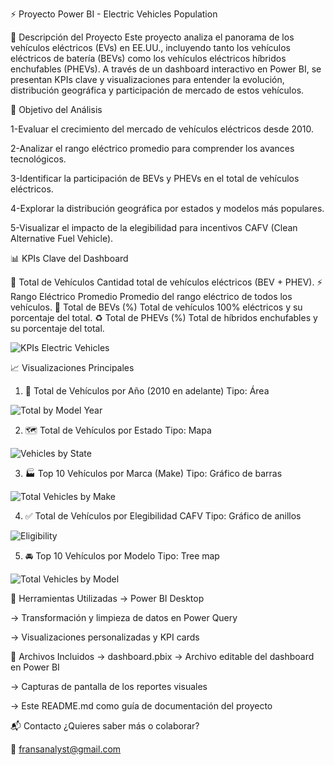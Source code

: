 ⚡ Proyecto Power BI - Electric Vehicles Population

📌 Descripción del Proyecto
Este proyecto analiza el panorama de los vehículos eléctricos (EVs) en EE.UU., incluyendo tanto los vehículos eléctricos de batería (BEVs) como los vehículos eléctricos híbridos enchufables (PHEVs). A través de un dashboard interactivo en Power BI, se presentan KPIs clave y visualizaciones para entender la evolución, distribución geográfica y participación de mercado de estos vehículos.

🎯 Objetivo del Análisis

1-Evaluar el crecimiento del mercado de vehículos eléctricos desde 2010.

2-Analizar el rango eléctrico promedio para comprender los avances tecnológicos.

3-Identificar la participación de BEVs y PHEVs en el total de vehículos eléctricos.

4-Explorar la distribución geográfica por estados y modelos más populares.

5-Visualizar el impacto de la elegibilidad para incentivos CAFV (Clean Alternative Fuel Vehicle).

📊 KPIs Clave del Dashboard


🚗 Total de Vehículos	Cantidad total de vehículos eléctricos (BEV + PHEV).
⚡ Rango Eléctrico Promedio	Promedio del rango eléctrico de todos los vehículos.
🔋 Total de BEVs (%)	Total de vehículos 100% eléctricos y su porcentaje del total.
♻️ Total de PHEVs (%)	Total de híbridos enchufables y su porcentaje del total.

![KPIs Electric Vehicles](https://github.com/user-attachments/assets/b0ca608f-49f2-4a58-b8b8-2b8885b6b029)


📈 Visualizaciones Principales

1. 📅 Total de Vehículos por Año (2010 en adelante)
Tipo: Área

![Total by Model Year](https://github.com/user-attachments/assets/65ddd1c2-f721-46eb-836c-0cf3eaa9f011)


2. 🗺️ Total de Vehículos por Estado
Tipo: Mapa

![Vehicles by State](https://github.com/user-attachments/assets/8086b76a-45e4-4480-8400-63c8acaf25ff)


3. 🏭 Top 10 Vehículos por Marca (Make)
Tipo: Gráfico de barras

![Total Vehicles by Make](https://github.com/user-attachments/assets/88c60026-2cc8-4224-98b4-81aad81cd178)



4. ✅ Total de Vehículos por Elegibilidad CAFV
Tipo: Gráfico de anillos

![Eligibility](https://github.com/user-attachments/assets/48652671-63d1-49ec-a56b-3cb9abf2236a)


5. 🚘 Top 10 Vehículos por Modelo
Tipo: Tree map

![Total Vehicles by Model](https://github.com/user-attachments/assets/302440a8-7a72-4392-a7b6-7dea1bcea141)



🧰 Herramientas Utilizadas
→ Power BI Desktop

→ Transformación y limpieza de datos en Power Query

→ Visualizaciones personalizadas y KPI cards

📁 Archivos Incluidos
→ dashboard.pbix → Archivo editable del dashboard en Power BI

→ Capturas de pantalla de los reportes visuales

→ Este README.md como guía de documentación del proyecto

📬 Contacto
¿Quieres saber más o colaborar?

📧 fransanalyst@gmail.com
